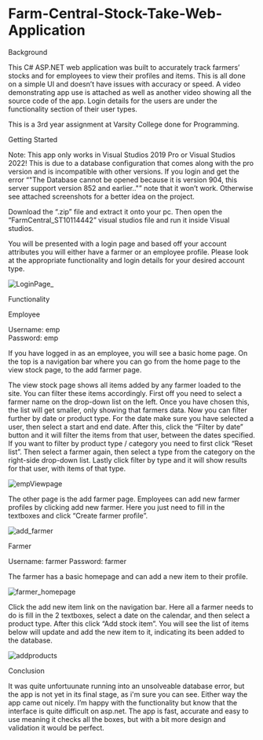 # Farm-Central-Stock-Take-Web-Application

Background

This C# ASP.NET web application was built to accurately track farmers’ stocks and for employees to view their profiles and items. This is all done on a simple UI and doesn’t have issues with accuracy or speed. A video demonstrating app use is attached as well as another video showing all the source code of the app.
Login details for the users are under the functionality section of their user types.

This is a 3rd year assignment at Varsity College done for Programming.

Getting Started

Note: This app only works in Visual Studios 2019 Pro or Visual Studios 2022! This is due to a database configuration that comes along with the pro version and is incompatible with other versions. If you login and get the error “"The Database cannot be opened because it is version 904, this server support version 852 and earlier.."” note that it won’t work.  Otherwise see attached screenshots for a better idea on the project.

Download the “.zip” file and extract it onto your pc. Then open the “FarmCentral_ST10114442” visual studios file and run it inside Visual studios.

You will be presented with a login page and based off your account attributes you will either have a farmer or an employee profile. Please look at the appropriate functionality and login details for your desired account type.

![LoginPage_](https://user-images.githubusercontent.com/101861214/178948707-04f04db7-02d7-4e77-9ead-924770f41834.png)


Functionality 

Employee 

Username: emp	
Password: emp

If you have logged in as an employee, you will see a basic home page. On the top is a navigation bar where you can go from the home page to the view stock page, to the add farmer page.

The view stock page shows all items added by any farmer loaded to the site. You can filter these items accordingly. First off you need to select a farmer name on the drop-down list on the left. Once you have chosen this, the list will get smaller, only showing that farmers data. Now you can filter further by date or product type. For the date make sure you have selected a user, then select a start and end date. After this, click the “Filter by date” button and it will filter the items from that user, between the dates specified. If you want to filter by product type / category you need to first click “Reset list”. Then select a farmer again, then select a type from the category on the right-side drop-down list. Lastly click filter by type and it will show results for that user, with items of that type.


![empViewpage](https://user-images.githubusercontent.com/101861214/178948803-0fa07fea-ef75-4c71-8e34-78038cb94246.png)

The other page is the add farmer page. Employees can add new farmer profiles by clicking add new farmer. Here you just need to fill in the textboxes and click “Create farmer profile”.


![add_farmer](https://user-images.githubusercontent.com/101861214/178948870-3ffae01c-72f7-4d8c-a910-5e24d7fb12a9.png)


Farmer

Username: farmer
Password: farmer

The farmer has a basic homepage and can add a new item to their profile.


![farmer_homepage](https://user-images.githubusercontent.com/101861214/178948940-9afd35c9-7d55-41e8-a9a4-cd925480a9dd.png)


Click the add new item link on the navigation bar. Here all a farmer needs to do is fill in the 2 textboxes, select a date on the calendar, and then select a product type. After this click “Add stock item”. You will see the list of items below will update and add the new item to it, indicating its been added to the database.


![addproducts](https://user-images.githubusercontent.com/101861214/178948999-03453b10-e885-400e-a6a4-76e9d4951e90.png)

Conclusion

It was quite unfortuunate running into an unsolveable database error, but the app is not yet in its final stage, as i'm sure you can see. Either way the app came out nicely. I’m happy with the functionality but know that the interface is quite difficult on asp.net. The app is fast, accurate and easy to use meaning it checks all the boxes, but with a bit more design and validation it would be perfect.
